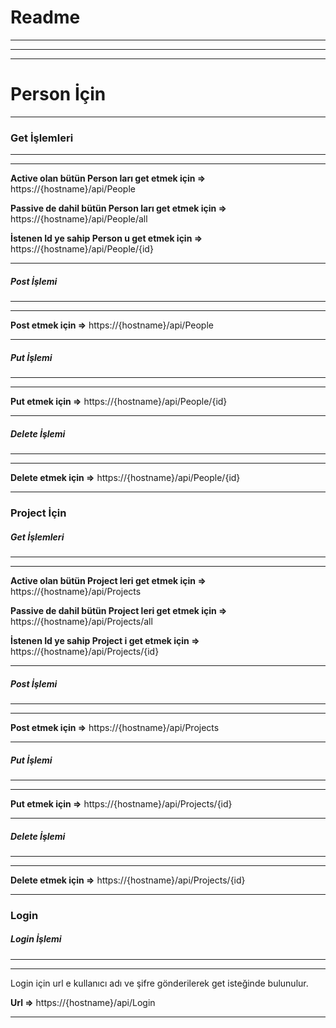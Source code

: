 Readme
======

* * * * *
* * * * *
* * * * *

# Person İçin


* * * * *

### Get İşlemleri

* * * * *

* * * * *

**Active olan bütün Person ları get etmek için =\>** https://{hostname}/api/People

**Passive de dahil bütün Person ları get etmek için =\>** https://{hostname}/api/People/all

**İstenen Id ye sahip Person u get etmek için =\>** https://{hostname}/api/People/{id}
 



* * * * *

##### Post İşlemi

* * * * *

* * * * *

**Post etmek için =\>** https://{hostname}/api/People



* * * * *

##### Put İşlemi

* * * * *

* * * * *

**Put etmek için =\>** https://{hostname}/api/People/{id} 



* * * * *

##### Delete İşlemi

* * * * *

* * * * *

**Delete etmek için =\>** https://{hostname}/api/People/{id} 



* * * * *

### Project İçin

##### Get İşlemleri

* * * * *

* * * * *

**Active olan bütün Project leri get etmek için =\>** https://{hostname}/api/Projects

**Passive de dahil bütün Project leri get etmek için =\>** https://{hostname}/api/Projects/all

**İstenen Id ye sahip Project i get etmek için =\>** https://{hostname}/api/Projects/{id} 



* * * * *

##### Post İşlemi

* * * * *

* * * * *

**Post etmek için =\>** https://{hostname}/api/Projects 



* * * * *

##### Put İşlemi

* * * * *

* * * * *

**Put etmek için =\>** https://{hostname}/api/Projects/{id} 



* * * * *

##### Delete İşlemi

* * * * *

* * * * *

**Delete etmek için =\>** https://{hostname}/api/Projects/{id} 



* * * * *

### Login

##### Login İşlemi

* * * * *

* * * * *

Login için url e kullanıcı adı ve şifre gönderilerek get isteğinde bulunulur.

**Url =\>** https://{hostname}/api/Login 



* * * * *



